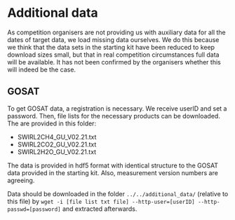 # Additional data
As competition organisers are not providing us with auxiliary data for all the dates of target data, we load missing data ourselves. We do this because we think that the data sets in the starting kit have been reduced to keep download sizes small, but that in real competition circumstances full data will be available. It has not been confirmed by the organisers whether this will indeed be the case.

## GOSAT
To get GOSAT data, a registration is necessary. We receive userID and set a password. Then, file lists for the necessary products can be downloaded. The are provided in this folder:
* SWIRL2CH4_GU_V02.21.txt
* SWIRL2CO2_GU_V02.21.txt
* SWIRL2H2O_GU_V02.21.txt

The data is provided in hdf5 format with identical structure to the GOSAT data provided in the starting kit. Also, measurement version numbers are agreeing.

Data should be downloaded in the folder `../../additional_data/` (relative to this file) by `wget -i [file list txt file] --http-user=[userID] --http-passwd=[password]` and extracted afterwards.
